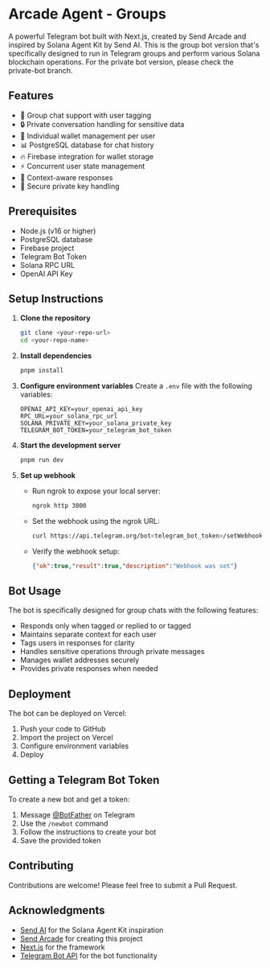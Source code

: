 # Arcade Agent - Groups

A powerful Telegram bot built with Next.js, created by Send Arcade and inspired by Solana Agent Kit by Send AI. This is the group bot version that's specifically designed to run in Telegram groups and perform various Solana blockchain operations. For the private bot version, please check the private-bot branch.

## Features

- 🤖 Group chat support with user tagging
- 🔒 Private conversation handling for sensitive data
- 💼 Individual wallet management per user
- 📊 PostgreSQL database for chat history
- 🔥 Firebase integration for wallet storage
- ⚡ Concurrent user state management
- 🎯 Context-aware responses
- 🔐 Secure private key handling

## Prerequisites

- Node.js (v16 or higher)
- PostgreSQL database
- Firebase project
- Telegram Bot Token
- Solana RPC URL
- OpenAI API Key

## Setup Instructions

1. **Clone the repository**
   ```bash
   git clone <your-repo-url>
   cd <your-repo-name>
   ```

2. **Install dependencies**
   ```bash
   pnpm install
   ```

3. **Configure environment variables**
   Create a `.env` file with the following variables:
   ```
   OPENAI_API_KEY=your_openai_api_key
   RPC_URL=your_solana_rpc_url
   SOLANA_PRIVATE_KEY=your_solana_private_key
   TELEGRAM_BOT_TOKEN=your_telegram_bot_token
   ```

4. **Start the development server**
   ```bash
   pnpm run dev
   ```

5. **Set up webhook**
   - Run ngrok to expose your local server:
     ```bash
     ngrok http 3000
     ```
   - Set the webhook using the ngrok URL:
     ```bash
     curl https://api.telegram.org/bot<telegram_bot_token>/setWebhook?url=https://<your-ngrok-url>/api/bot
     ```
   - Verify the webhook setup:
     ```json
     {"ok":true,"result":true,"description":"Webhook was set"}
     ```

## Bot Usage

The bot is specifically designed for group chats with the following features:

- Responds only when tagged or replied to or tagged
- Maintains separate context for each user
- Tags users in responses for clarity
- Handles sensitive operations through private messages
- Manages wallet addresses securely
- Provides private responses when needed

## Deployment

The bot can be deployed on Vercel:

1. Push your code to GitHub
2. Import the project on Vercel
3. Configure environment variables
4. Deploy

## Getting a Telegram Bot Token

To create a new bot and get a token:
1. Message [@BotFather](https://t.me/botfather) on Telegram
2. Use the `/newbot` command
3. Follow the instructions to create your bot
4. Save the provided token

## Contributing

Contributions are welcome! Please feel free to submit a Pull Request.

## Acknowledgments

- [Send AI](https://sendai.fun) for the Solana Agent Kit inspiration
- [Send Arcade](https://sendarcade.fun) for creating this project
- [Next.js](https://nextjs.org) for the framework
- [Telegram Bot API](https://core.telegram.org/bots/api) for the bot functionality
